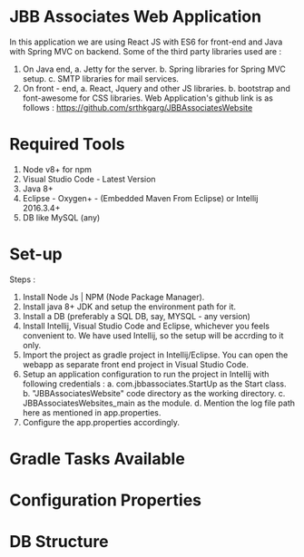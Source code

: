 # **JBB Associates Web Application**
In this application we are using React JS with ES6 for front-end and Java with Spring MVC on backend.
Some of the third party libraries used are :
1. On Java end,
   a. Jetty for the server.
   b. Spring libraries for Spring MVC setup.
   c. SMTP libraries for mail services.
2. On front - end,
   a. React, Jquery and other JS libraries.
   b. bootstrap and font-awesome for CSS libraries.
Web Application's github link is as follows :
https://github.com/srthkgarg/JBBAssociatesWebsite

# Required Tools 
1. Node v8+ for npm
2. Visual Studio Code - Latest Version 
3. Java 8+
4. Eclipse - Oxygen+ - (Embedded Maven From Eclipse) or Intellij 2016.3.4+
5. DB like MySQL (any)

# Set-up
Steps :
1. Install Node Js | NPM (Node Package Manager).
2. Install java 8+ JDK and setup the environment path for it.
3. Install a DB (preferably a SQL DB, say, MYSQL - any version)
4. Install Intellij, Visual Studio Code and Eclipse, whichever you feels convenient to. We have used Intellij, so the setup will be accrding to it only.
5. Import the project as gradle project in Intellij/Eclipse. You can open the webapp as separate front end project in Visual Studio Code.
6. Setup an application configuration to run the project in Intellij with following credentials :
   a. com.jbbassociates.StartUp as the Start class.
   b. "JBBAssociatesWebsite"  code directory as the working directory.
   c. JBBAssociatesWebsites_main as the module.
   d. Mention the log file path here as mentioned in app.properties.
7. Configure the app.properties accordingly.

# Gradle Tasks Available 



# Configuration Properties


# DB Structure
